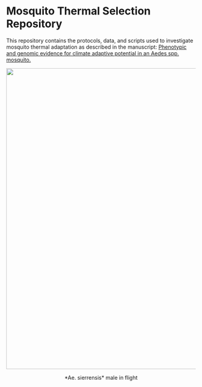 # Mosquito Thermal Selection Repository
 
This repository contains the protocols, data, and scripts used to investigate mosquito thermal adaptation as described in the manuscript: 
[Phenotypic and genomic evidence for climate adaptive potential in an Aedes spp. mosquito.](https://docs.google.com/document/d/1v0pxLAtF7rQ47DGCmAsfVIHS4XAA6qYL/edit?rtpof=true)

<p align="center">
  <img width="800"
    src="https://github.com/lcouper/MosquitoThermalSelection/assets/10873177/1048d579-bbf3-498d-b3ae-197aa018793d">
  </p>    
<p align="center"> 
*Ae. sierrensis* male in flight
